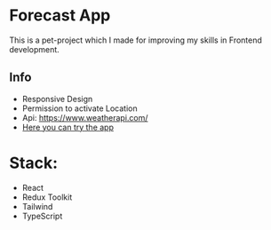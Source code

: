 # Forecast App
This is a pet-project which I made for improving my skills in Frontend development.

## Info
- Responsive Design
- Permission to activate Location
- Api: https://www.weatherapi.com/
- [Here you can try the app](forecast.testwebprojects.ru)

# Stack:
- React
- Redux Toolkit
- Tailwind
- TypeScript